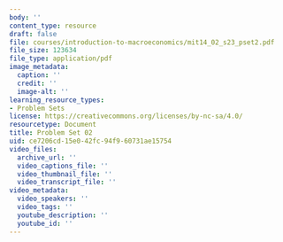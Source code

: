 ```yaml
---
body: ''
content_type: resource
draft: false
file: courses/introduction-to-macroeconomics/mit14_02_s23_pset2.pdf
file_size: 123634
file_type: application/pdf
image_metadata:
  caption: ''
  credit: ''
  image-alt: ''
learning_resource_types:
- Problem Sets
license: https://creativecommons.org/licenses/by-nc-sa/4.0/
resourcetype: Document
title: Problem Set 02
uid: ce7206cd-15e0-42fc-94f9-60731ae15754
video_files:
  archive_url: ''
  video_captions_file: ''
  video_thumbnail_file: ''
  video_transcript_file: ''
video_metadata:
  video_speakers: ''
  video_tags: ''
  youtube_description: ''
  youtube_id: ''
---
```

